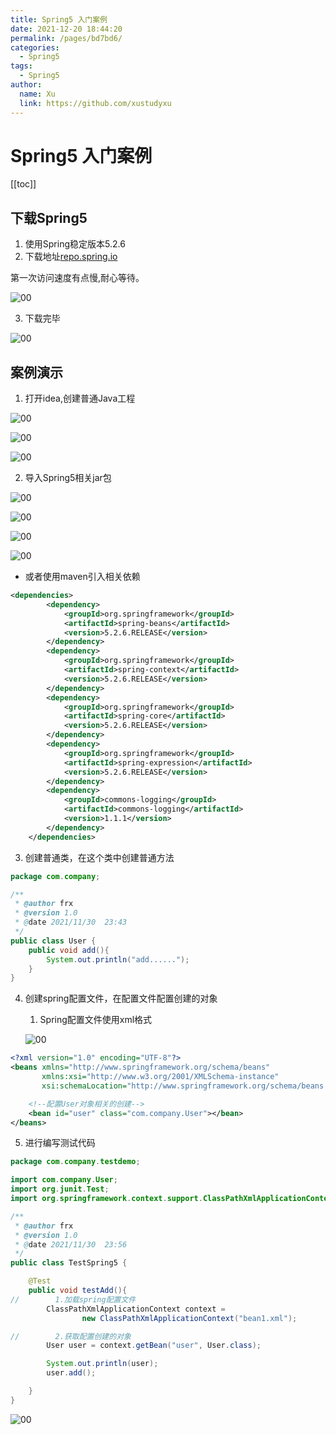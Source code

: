```yaml
---
title: Spring5 入门案例
date: 2021-12-20 18:44:20
permalink: /pages/bd7bd6/
categories: 
  - Spring5
tags: 
  - Spring5
author: 
  name: Xu
  link: https://github.com/xustudyxu
---
```

# Spring5 入门案例

[[toc]]

## 下载Spring5

1. 使用Spring稳定版本5.2.6
2. 下载地址[repo.spring.io](https://repo.spring.io/ui/native/release/org/springframework/spring/)

第一次访问速度有点慢,耐心等待。

![00](https://cdn.staticaly.com/gh/xustudyxu/image-hosting@master/studynotes/Spring5/images/01/01.png)

3. 下载完毕

![00](https://cdn.staticaly.com/gh/xustudyxu/image-hosting@master/studynotes/Spring5/images/01/02.png)

## 案例演示

1. 打开idea,创建普通Java工程

![00](https://cdn.staticaly.com/gh/xustudyxu/image-hosting@master/studynotes/Spring5/images/01/03.png)

![00](https://cdn.staticaly.com/gh/xustudyxu/image-hosting@master/studynotes/Spring5/images/01/04.png)

![00](https://cdn.staticaly.com/gh/xustudyxu/image-hosting@master/studynotes/Spring5/images/01/05.png)

2. 导入Spring5相关jar包

![00](https://cdn.staticaly.com/gh/xustudyxu/image-hosting@master/studynotes/Spring5/images/01/06.png)

![00](https://cdn.staticaly.com/gh/xustudyxu/image-hosting@master/studynotes/Spring5/images/01/07.png)

![00](https://cdn.staticaly.com/gh/xustudyxu/image-hosting@master/studynotes/Spring5/images/01/08.png)

![00](https://cdn.staticaly.com/gh/xustudyxu/image-hosting@master/studynotes/Spring5/images/01/09.png)

+ 或者使用maven引入相关依赖

```xml
<dependencies>
        <dependency>
            <groupId>org.springframework</groupId>
            <artifactId>spring-beans</artifactId>
            <version>5.2.6.RELEASE</version>
        </dependency>
        <dependency>
            <groupId>org.springframework</groupId>
            <artifactId>spring-context</artifactId>
            <version>5.2.6.RELEASE</version>
        </dependency>
        <dependency>
            <groupId>org.springframework</groupId>
            <artifactId>spring-core</artifactId>
            <version>5.2.6.RELEASE</version>
        </dependency>
        <dependency>
            <groupId>org.springframework</groupId>
            <artifactId>spring-expression</artifactId>
            <version>5.2.6.RELEASE</version>
        </dependency>
        <dependency>
            <groupId>commons-logging</groupId>
            <artifactId>commons-logging</artifactId>
            <version>1.1.1</version>
        </dependency>
    </dependencies>
```

3. 创建普通类，在这个类中创建普通方法

```java
package com.company;

/**
 * @author frx
 * @version 1.0
 * @date 2021/11/30  23:43
 */
public class User {
    public void add(){
        System.out.println("add......");
    }
}

```

4. 创建spring配置文件，在配置文件配置创建的对象

   1. Spring配置文件使用xml格式

   ![00](https://cdn.staticaly.com/gh/xustudyxu/image-hosting@master/studynotes/Spring5/images/01/10.png)

```xml
<?xml version="1.0" encoding="UTF-8"?>
<beans xmlns="http://www.springframework.org/schema/beans"
       xmlns:xsi="http://www.w3.org/2001/XMLSchema-instance"
       xsi:schemaLocation="http://www.springframework.org/schema/beans http://www.springframework.org/schema/beans/spring-beans.xsd">

    <!--配置User对象相关的创建-->
    <bean id="user" class="com.company.User"></bean>
</beans>
```

5. 进行编写测试代码

```java
package com.company.testdemo;

import com.company.User;
import org.junit.Test;
import org.springframework.context.support.ClassPathXmlApplicationContext;

/**
 * @author frx
 * @version 1.0
 * @date 2021/11/30  23:56
 */
public class TestSpring5 {

    @Test
    public void testAdd(){
//        1.加载spring配置文件
        ClassPathXmlApplicationContext context =
                new ClassPathXmlApplicationContext("bean1.xml");

//        2.获取配置创建的对象
        User user = context.getBean("user", User.class);

        System.out.println(user);
        user.add();

    }
}

```

![00](https://cdn.staticaly.com/gh/xustudyxu/image-hosting@master/studynotes/Spring5/images/01/11.png)

